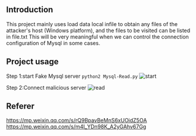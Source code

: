 ## Introduction

This project mainly uses load data local infile to obtain any files of the attacker's host (Windows platform), and the files to be visited can be listed in file.txt This will be very meaningful when we can control the connection configuration of Mysql in some cases.

## Project usage
Step 1:start Fake Mysql server
``` python2 Mysql-Read.py ```
![start](img/start.png)

Step 2:Connect malicious server
![read](img/read.png)

## Referer
https://mp.weixin.qq.com/s/rQ9BpavBeMnS6xUOidZ5OA
https://mp.weixin.qq.com/s/m4I_YDn98K_A2yGAhv67Gg